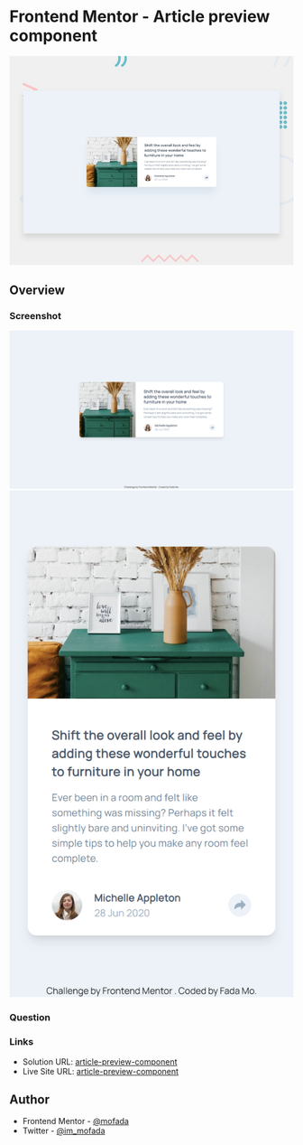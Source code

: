 # Frontend Mentor - Article preview component

![Design preview for the Article preview component coding challenge](./design/desktop-preview.jpg)

## Overview

### Screenshot

![screenshot](screenshot/screenshot.png)
![screenshot-mobile](screenshot/screenshot-mobile.png)

### Question

### Links

- Solution URL: [article-preview-component](https://www.frontendmentor.io/solutions/article-preview-component-with-tailwindcss-ZDtecSd9IJ)
- Live Site URL: [article-preview-component](https://mofada.github.io/frontend-mentor/challenges/article-preview-component/)

## Author

- Frontend Mentor - [@mofada](https://www.frontendmentor.io/profile/mofada)
- Twitter - [@im_mofada](https://x.com/im_mofada)
